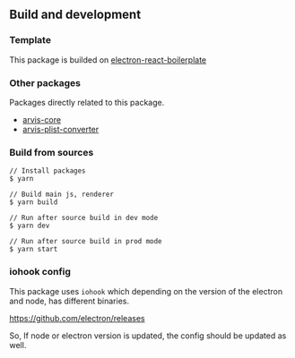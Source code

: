 ## Build and development

### Template

This package is builded on [electron-react-boilerplate](https://github.com/electron-react-boilerplate/electron-react-boilerplate)

### Other packages

Packages directly related to this package.

* [arvis-core]()
* [arvis-plist-converter]()

### Build from sources

```
// Install packages
$ yarn

// Build main js, renderer
$ yarn build

// Run after source build in dev mode
$ yarn dev

// Run after source build in prod mode
$ yarn start
```

### iohook config

This package uses `iohook` which depending on the version of the electron and node, has different binaries.

https://github.com/electron/releases

So, If node or electron version is updated, the config should be updated as well.
